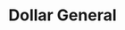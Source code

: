 ---
title: "Dollar General"
url: /blacksburg/dollar-general-university-city-boulevard/
shop: variety store
---